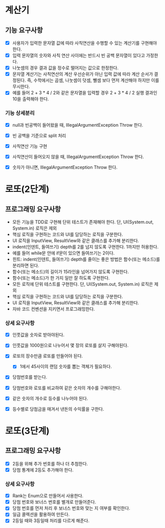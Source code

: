 # 계산기
## 기능 요구사항
- [x] 사용자가 입력한 문자열 값에 따라 사칙연산을 수행할 수 있는 계산기를 구현해야 한다.
- [x] 입력 문자열의 숫자와 사칙 연산 사이에는 반드시 빈 공백 문자열이 있다고 가정한다.
- [x] 나눗셈의 경우 결과 값을 정수로 떨어지는 값으로 한정한다.
- [x] 문자열 계산기는 사칙연산의 계산 우선순위가 아닌 입력 값에 따라 계산 순서가 결정된다. 즉, 수학에서는 곱셈, 나눗셈이 덧셈, 뺄셈 보다 먼저 계산해야 하지만 이를 무시한다.
- [x] 예를 들어 2 + 3 * 4 / 2와 같은 문자열을 입력할 경우 2 + 3 * 4 / 2 실행 결과인 10을 출력해야 한다.

### 기능 상세분리
- [x] null과 빈공백이 들어왔을 때, IllegalArgumentException Throw 한다.
- [x] 빈 공백을 기준으로 split 처리
- [x] 사칙연산 기능 구현
- [x] 사칙연산이 들어오지 않을 때, IllegalArgumentException Throw 한다.
- [x] 숫자가 아니면, IllegalArgumentException Throw 한다.


# 로또(2단계)
## 프로그래밍 요구사항
- 모든 기능을 TDD로 구현해 단위 테스트가 존재해야 한다. 단, UI(System.out, System.in) 로직은 제외
- 핵심 로직을 구현하는 코드와 UI를 담당하는 로직을 구분한다.
- UI 로직을 InputView, ResultView와 같은 클래스를 추가해 분리한다.
- indent(인덴트, 들여쓰기) depth를 2를 넘지 않도록 구현한다. 1까지만 허용한다.
- 예를 들어 while문 안에 if문이 있으면 들여쓰기는 2이다.
- 힌트: indent(인덴트, 들여쓰기) depth를 줄이는 좋은 방법은 함수(또는 메소드)를 분리하면 된다.
- 함수(또는 메소드)의 길이가 15라인을 넘어가지 않도록 구현한다.
- 함수(또는 메소드)가 한 가지 일만 잘 하도록 구현한다.
- 모든 로직에 단위 테스트를 구현한다. 단, UI(System.out, System.in) 로직은 제외
- 핵심 로직을 구현하는 코드와 UI를 담당하는 로직을 구분한다.
- UI 로직을 InputView, ResultView와 같은 클래스를 추가해 분리한다.
- 자바 코드 컨벤션을 지키면서 프로그래밍한다.

### 상세 요구사항
- [x] 인풋값을 숫자로 받아야된다.
- [x] 인풋값을 1000원으로 나누어서 몇 장의 로또를 살지 구해야된다.
- [x] 로또의 장수만큼 로또를 만들어야 된다.
  - [x] 1에서 45사이의 랜덤 숫자를 뽑는 객체가 필요하다.
- [x] 당첨번호를 받는다.
- [x] 당첨번호와 로또를 비교하여 같은 숫자의 개수를 구해야한다.
- [x] 같은 숫자의 개수로 등수를 나누어야 된다.
- [x] 등수별로 당첨금을 매겨서 낸돈의 수익률을 구한다.



# 로또(3단계)
## 프로그래밍 요구사항
- [x] 2등을 위해 추가 번호를 하나 더 추첨한다.
- [x] 당첨 통계에 2등도 추가해야 한다.

### 상세 요구사항
- [x] Rank는 Enum으로 만들어서 사용한다.
- [x] 당첨 번호와 보너스 번호를 별개로 만들어준다.
- [x] 당첨 번호를 먼저 처리 후 보너스 번호와 맞는 지 여부를 확인한다.
- [x] 일급 콜렉션을 활용하여 만든다.
- [x] 2등일 때와 3등일때 처리를 다르게 해준다.